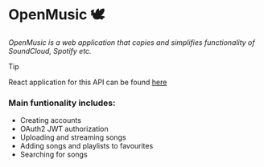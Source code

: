# OpenMusic 🕊️

*OpenMusic is a web application that copies and simplifies functionality of SoundCloud, Spotify etc.*
> [!TIP]
> React application for this API can be found [here](https://github.com/duckdev-d/openmusic-frontend)

### Main funtionality includes:
* Creating accounts
* OAuth2 JWT authorization
* Uploading and streaming songs
* Adding songs and playlists to favourites
* Searching for songs
